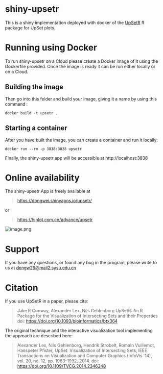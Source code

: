 # shiny-upsetr
This is a shiny implementation deployed with docker of the [UpSetR](https://github.com/hms-dbmi/UpSetR) R package for UpSet plots.

# Running using Docker
To run shiny-upsetr on a Cloud please create a Docker image of it using the Dockerfile provided. Once the image is ready it can be run either locally or on a Cloud.

## Building the image
Then go into this folder and build your image, giving it a name by using this command :
```
docker build -t upsetr . 
```

## Starting a container
After you have built the image, you can create a container and run it locally:
```
docker run --rm -p 3838:3838 upsetr
```
Finally, the shiny-upsetr app will be accessible at http://localhost:3838

# Online availability
The shiny-upsetr App is freely available at
> https://dongwei.shinyapps.io/upsetr/

or

> https://hiplot.com.cn/advance/upsetr

![image.png](https://upload-images.jianshu.io/upload_images/8723194-8267e24061218c0b.png?imageMogr2/auto-orient/strip%7CimageView2/2/w/1240)

# Support
If you have any questions, or found any bug in the program, please write to us at dongw26@mail2.sysu.edu.cn

# Citation
If you use UpSetR in a paper, please cite:

> Jake R Conway, Alexander Lex, Nils Gehlenborg UpSetR: An R Package for the Visualization of Intersecting Sets and their Properties doi: https://doi.org/10.1093/bioinformatics/btx364

The original technique and the interactive visualization tool implementing the approach are described here:

> Alexander Lex, Nils Gehlenborg, Hendrik Strobelt, Romain Vuillemot, Hanspeter Pfister,
UpSet: Visualization of Intersecting Sets,
IEEE Transactions on Visualization and Computer Graphics (InfoVis '14), vol. 20, no. 12, pp. 1983–1992, 2014.
doi: https://doi.org/10.1109/TVCG.2014.2346248
